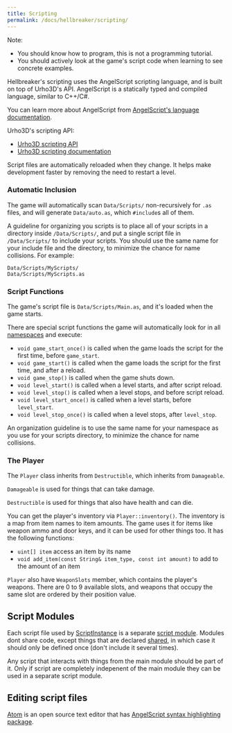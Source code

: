 ```yaml
---
title: Scripting
permalink: /docs/hellbreaker/scripting/
---
```


Note:
- You should know how to program, this is not a programming tutorial.
- You should actively look at the game's script code when learning to see concrete examples.

Hellbreaker's scripting uses the AngelScript scripting language, and is built on top of Urho3D's API.
AngelScript is a statically typed and compiled language, similar to C++/C#.

You can learn more about AngelScript from [AngelScript's language documentation](http://www.angelcode.com/angelscript/sdk/docs/manual/doc_script.html).

Urho3D's scripting API:
- [Urho3D scripting API](https://urho3d.github.io/documentation/HEAD/_script_a_p_i.html)
- [Urho3D scripting documentation](https://urho3d.github.io/documentation/HEAD/_scripting.html)

Script files are automatically reloaded when they change.
It helps make development faster by removing the need to restart a level.


### Automatic Inclusion
The game will automatically scan `Data/Scripts/` non-recursively for `.as` files, and will generate `Data/auto.as`, which `#include`s all of them.

A guideline for organizing you scripts is to place all of your scripts in a directory inside `/Data/Scripts/`, and put a single script file in `/Data/Scripts/` to include your scripts.
You should use the same name for your include file and the directory, to minimize the chance for name collisions. For example:
```
Data/Scripts/MyScripts/
Data/Scripts/MyScripts.as
```

### Script Functions
The game's script file is `Data/Scripts/Main.as`, and it's loaded when the game starts.

There are special script functions the game will automatically look for in all [namespaces](http://www.angelcode.com/angelscript/sdk/docs/manual/doc_global_namespace.html) and execute:
- `void game_start_once()` is called when the game loads the script for the first time, before `game_start`.
- `void game_start()` is called when the game loads the script for the first time, and after a reload.
- `void game_stop()` is called when the game shuts down.
- `void level_start()` is called when a level starts, and after script reload.
- `void level_stop()` is called when a level stops, and before script reload.
- `void level_start_once()` is called when a level starts, before `level_start`.
- `void level_stop_once()` is called when a level stops, after `level_stop`.

An organization guideline is to use the same name for your namespace as you use for your scripts directory, to minimize the chance for name collisions.


### The Player

The `Player` class inherits from `Destructible`, which inherits from `Damageable`.

`Damageable` is used for things that can take damage.

`Destructible` is used for things that also have health and can die.

You can get the player's inventory via `Player::inventory()`.
The inventory is a map from item names to item amounts. The game uses it for items like weapon ammo and door keys, and it can be used for other things too.
It has the following functions:
- `uint[] item` access an item by its name
- `void add_item(const String& item_type, const int amount)` to add to the amount of an item

`Player` also have `WeaponSlots` member, which contains the player's weapons.
There are 0 to 9 available slots, and weapons that occupy the same slot are ordered by their position value.


## Script Modules

Each script file used by [ScriptInstance](https://urho3d.github.io/documentation/HEAD/class_urho3_d_1_1_script_instance.html) is a separate [script module](http://www.angelcode.com/angelscript/sdk/docs/manual/doc_module.html).
Modules dont share code, except things that are declared [shared](http://www.angelcode.com/angelscript/sdk/docs/manual/doc_script_shared.html), in which case it should only be defined once (don't include it several times).

Any script that interacts with things from the main module should be part of it.
Only if script are completely indepenent of the main module they can be used in a separate script module.


## Editing script files

[Atom](https://atom.io/) is an open source text editor that has [AngelScript syntax highlighting package](https://atom.io/packages/language-angelscript).